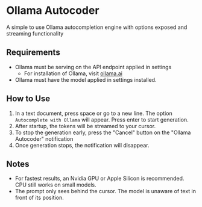 # Ollama Autocoder

A simple to use Ollama autocompletion engine with options exposed and streaming functionality

## Requirements

- Ollama must be serving on the API endpoint applied in settings
  - For installation of Ollama, visit [ollama.ai](https://ollama.ai)
- Ollama must have the model applied in settings installed.

## How to Use

1. In a text document, press space or go to a new line. The option `Autocomplete with Ollama` will appear. Press enter to start generation.
2. After startup, the tokens will be streamed to your cursor.
3. To stop the generation early, press the "Cancel" button on the "Ollama Autocoder" notification
4. Once generation stops, the notification will disappear.

## Notes

- For fastest results, an Nvidia GPU or Apple Silicon is recommended. CPU still works on small models.
- The prompt only sees behind the cursor. The model is unaware of text in front of its position.
  